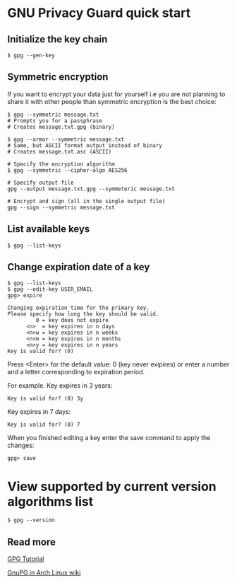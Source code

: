 
# GNU Privacy Guard quick start

## Initialize the key chain

    $ gpg --gen-key

## Symmetric encryption

If you want to encrypt your data just for yourself i.e you are not planning to share it with other people than symmetric encryption is the best choice:

    $ gpg --symmetric message.txt
    # Prompts you for a passphrase
    # Creates message.txt.gpg (binary)
    
    $ gpg --armor --symmetric message.txt
    # Same, but ASCII format output instead of binary
    # Creates message.txt.asc (ASCII)
    
    # Specify the encryption algorithm
    $ gpg --symmetric --cipher-algo AES256

    # Specify output file
    gpg --output message.txt.gpg --symmeteric message.txt
    
    # Encrypt and sign (all in the single output file)
    gpg --sign --symmetric message.txt


## List available keys

    $ gpg --list-keys

## Change expiration date of a key

    $ gpg --list-keys
    $ gpg --edit-key USER_EMAIL
    gpg> expire
    
    Changing expiration time for the primary key.
    Please specify how long the key should be valid.
             0 = key does not expire
          <n>  = key expires in n days
          <n>w = key expires in n weeks
          <n>m = key expires in n months
          <n>y = key expires in n years
    Key is valid for? (0)

Press &lt;Enter&gt; for the default value: 0 (key never exipires) or enter a number and a letter corresponding to expiration period. 

For example. Key expires in 3 years:

    Key is valid for? (0) 3y

Key expires in 7 days:
    
    Key is valid for? (0) 7

When you finished editing a key enter the save command to apply the changes:

    gpg> save

<a name='version'></a>

# View supported by current version algorithms list

    $ gpg --version

## Read more

[GPG Tutorial](https://www.devdungeon.com/content/gpg-tutorial#encrypt_symmetrically)

[GnuPG in Arch Linux wiki](https://wiki.archlinux.org/index.php/GnuPG)